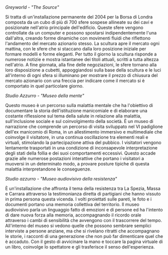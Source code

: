 _Greyworld - "The Source"_


Si tratta di un'installazione permanente del 2004 per la Borsa di Londra composta da un cubo di più di 700 sfere sospese allineate su dei cavi e posizionate nell'atrio principale dell'edificio.
Queste sfere vengono controllate da un computer e possono spostarsi indipendentemente l'una dall'altra, creando forme dinamiche con movimenti fluidi che riflettono l'andamento del mercato azionario stesso. La scultura apre il mercato ogni mattina, con le sfere che si staccano dalla loro posizione iniziale per formare modelli e forme eleganti.
Per tutto il giorno la scultura risponde a numerose notizie e mostra istantanee dei titoli attuali, scritti a tutta altezza nell'atrio. A fine giornata, alla fine delle negoziazioni, le sfere tornano alla loro disposizione a cubetti, appoggiandosi sulla base della scultura e le luci all'interno di ogni sfera si illuminano per mostrare il prezzo di chiusura del mercato azionario con una freccia per indicare come il mercato si è comportato in quel particolare giorno. 


_Studio Azzurro - "Museo della mente"_


Questo museo è un percorso sulla malattia mentale che ha l'obiettivo di documentare la storia dell'istituzione manicomiale e di elaborare una costante riflessione sul tema della salute in relazione alla malattia, sull'inclusione sociale e sul coinvolgimento della società. È un museo di narrazione che comprende un percorso di visita sviluppato nel VI padiglione dell'ex manicomio di Roma, in un allestimento immersivo e multimediale che coinvolge il visitatore, in una continua oscillazione tra elementi reali e virtuali, stimolando la partecipazione attiva del pubbico.
I visitatori vengono lentamente trasportati in una condizione di inconsapevole interpretazione degli stati della follia e dei suoi comportamenti eccessivi. Questo accade grazie alle numerose postazioni interattive che portano i visitatori a muoversi in un determinato modo, a provare posture tipiche di questa malattia interpretandone le conseguenze.


_Studio azzurro - "Museo audiovisivo della resistenza"_


È un'installazione che affronta il tema della resistenza tra La Spezia, Massa e Carrara attraverso la testimonianza diretta di partigiani che hanno vissuto in prima persona questa vicenda.
I volti proiettati sulle pareti, le foto e i documenti portano una memoria collettiva del territorio. Il museo audiovisivo parla un linguaggio fatto di emozioni e di persone ed ha l'intento di dare nuova forza alla memoria, accompagnando il ricordo orale attraverso i cambi di sensibilità che avvengono con il trascorrere del tempo. All'interno del museo si vedono quelle che possono sembrare semplici interviste a persone anziane, ma che si rivelano ritratti che accompagnano le storie, i racconti di una generazione che non può far dimenticare quel che è accaduto. Con il gesto di avvicinare la mano e toccare la pagina virtuale di un libro, coinvolge lo spettatore e gli trasferisce il senso dell'esperienza.

